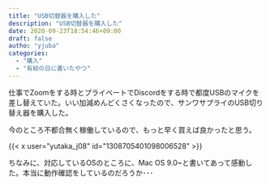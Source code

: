 ```yaml
---
title: "USB切替器を購入した"
description: "USB切替器を購入した"
date: 2020-09-23T18:54:46+09:00
draft: false
autho: "yjuba"
categories:
  - "購入"
  - "有給の日に書いたやつ"
---
```


仕事でZoomをする時とプライベートでDiscordをする時で都度USBのマイクを差し替えていた。いい加減めんどくさくなったので、サンワサプライのUSB切り替え器を購入した。

今のところ不都合無く稼働しているので、もっと早く買えば良かったと思う。

{{< x user="yutaka_j08" id="1308705401098006528" >}}

ちなみに、対応しているOSのところに、Mac OS 9.0~と書いてあって感動した。本当に動作確認をしているのだろうか･･･
